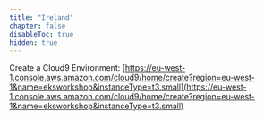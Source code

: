 ```yaml
---
title: "Ireland"
chapter: false
disableToc: true
hidden: true
---
```


Create a Cloud9 Environment: [https://eu-west-1.console.aws.amazon.com/cloud9/home/create?region=eu-west-1&name=eksworkshop&instanceType=t3.small](https://eu-west-1.console.aws.amazon.com/cloud9/home/create?region=eu-west-1&name=eksworkshop&instanceType=t3.small)
